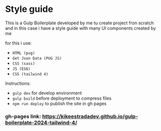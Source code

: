 # Style guide

This is a Gulp Boilerplate developed by me tu create project fron scratch and in this case i have a style guide with many UI components created by me

for this i use:

- `HTML (pug)`
- `Get Json Data (PUG JS)`
- `CSS (sass)`
- `JS (ES6)`
- `CSS (tailwind 4)`

Instructions:

- `gulp dev` for develop environment
- `gulp build` before deployment to compress files
- `npm run deploy` to publish the site in gh pages

### gh-pages link: https://kikeestradadev.github.io/gulp-boilerplate-2024-tailwind-4/
